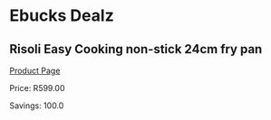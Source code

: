 
# Ebucks Dealz
## Risoli Easy Cooking non-stick 24cm fry pan
[Product Page](https://www.ebucks.com/web/shop/productSelected.do?prodId=1162514481&catId=1157659933)

Price: R599.00

Savings: 100.0


	